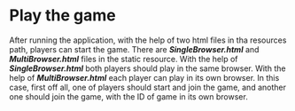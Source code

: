 # Play the game
After running the application, with the help of two html files in tha resources path, players can start the game.
There are ***SingleBrowser.html*** and ***MultiBrowser.html*** files in the static resource.
With the help of ***SingleBrowser.html*** both players should play in the same browser.
With the help of ***MultiBrowser.html*** each player can play in its own browser. In this case, first off all,
one of players should start and join the game, and another one should join the game, with the ID of game in its own browser.